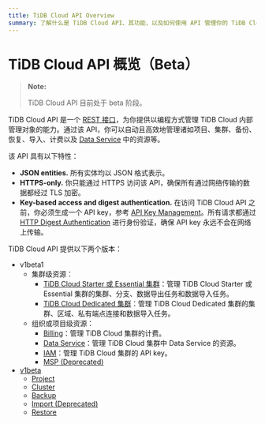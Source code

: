 ```yaml
---
title: TiDB Cloud API Overview
summary: 了解什么是 TiDB Cloud API、其功能，以及如何使用 API 管理你的 TiDB Cloud 集群。
---
```


# TiDB Cloud API 概览（Beta）

> **Note:**
>
> TiDB Cloud API 目前处于 beta 阶段。

TiDB Cloud API 是一个 [REST 接口](https://en.wikipedia.org/wiki/Representational_state_transfer)，为你提供以编程方式管理 TiDB Cloud 内部管理对象的能力。通过该 API，你可以自动且高效地管理诸如项目、集群、备份、恢复、导入、计费以及 [Data Service](/tidb-cloud/data-service-overview.md) 中的资源等。

该 API 具有以下特性：

- **JSON entities.** 所有实体均以 JSON 格式表示。
- **HTTPS-only.** 你只能通过 HTTPS 访问该 API，确保所有通过网络传输的数据都经过 TLS 加密。
- **Key-based access and digest authentication.** 在访问 TiDB Cloud API 之前，你必须生成一个 API key，参考 [API Key Management](https://docs.pingcap.com/tidbcloud/api/v1beta#section/Authentication/API-key-management)。所有请求都通过 [HTTP Digest Authentication](https://en.wikipedia.org/wiki/Digest_access_authentication) 进行身份验证，确保 API key 永远不会在网络上传输。

TiDB Cloud API 提供以下两个版本：

- v1beta1
    - 集群级资源：
        - [TiDB Cloud Starter 或 Essential 集群](https://docs.pingcap.com/tidbcloud/api/v1beta1/serverless)：管理 TiDB Cloud Starter 或 Essential 集群的集群、分支、数据导出任务和数据导入任务。
        - [TiDB Cloud Dedicated 集群](https://docs.pingcap.com/tidbcloud/api/v1beta1/dedicated)：管理 TiDB Cloud Dedicated 集群的集群、区域、私有端点连接和数据导入任务。
    - 组织或项目级资源：
        - [Billing](https://docs.pingcap.com/tidbcloud/api/v1beta1/billing)：管理 TiDB Cloud 集群的计费。
        - [Data Service](https://docs.pingcap.com/tidbcloud/api/v1beta1/dataservice)：管理 TiDB Cloud 集群中 Data Service 的资源。
        - [IAM](https://docs.pingcap.com/tidbcloud/api/v1beta1/iam)：管理 TiDB Cloud 集群的 API key。
        - [MSP (Deprecated)](https://docs.pingcap.com/tidbcloud/api/v1beta1/msp)
- [v1beta](https://docs.pingcap.com/tidbcloud/api/v1beta)
    - [Project](https://docs.pingcap.com/tidbcloud/api/v1beta/#tag/Project)
    - [Cluster](https://docs.pingcap.com/tidbcloud/api/v1beta/#tag/Cluster)
    - [Backup](https://docs.pingcap.com/tidbcloud/api/v1beta/#tag/Backup)
    - [Import (Deprecated)](https://docs.pingcap.com/tidbcloud/api/v1beta/#tag/Import)
    - [Restore](https://docs.pingcap.com/tidbcloud/api/v1beta/#tag/Restore)